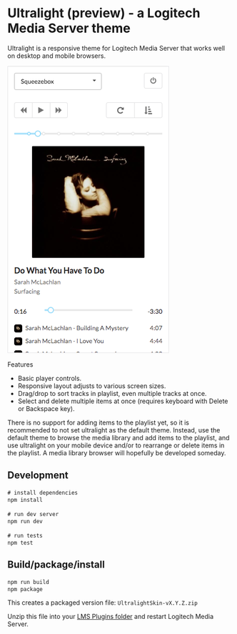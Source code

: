 # Ultralight (preview) - a Logitech Media Server theme

Ultralight is a responsive theme for Logitech Media Server that works well
on desktop and mobile browsers. 

![Ultralight](ultralight.png?raw=true "Ultralight")

Features

- Basic player controls.
- Responsive layout adjusts to various screen sizes.
- Drag/drop to sort tracks in playlist, even multiple tracks at once.
- Select and delete multiple items at once (requires keyboard with Delete or
  Backspace key).

There is no support for adding items to the playlist yet, so it is recommended
to not set ultralight as the default theme. Instead, use the default theme to
browse the media library and add items to the playlist, and use ultralight on
your mobile device and/or to rearrange or delete items in the playlist. A media
library browser will hopefully be developed someday.


## Development

```
# install dependencies
npm install

# run dev server
npm run dev

# run tests
npm test
```

## Build/package/install

```
npm run build
npm package
```

This creates a packaged version file: `UltralightSkin-vX.Y.Z.zip`

Unzip this file into your [LMS Plugins folder](http://wiki.slimdevices.com/index.php/Logitech_Media_Server_Plugins)
and restart Logitech Media Server.
